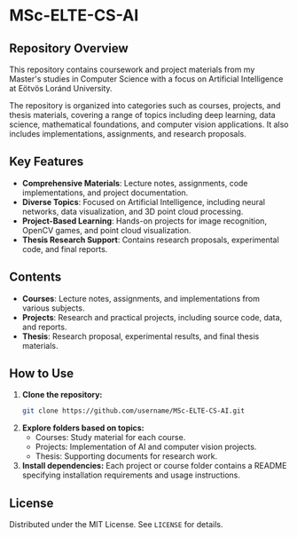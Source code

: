 # MSc-ELTE-CS-AI

## Repository Overview
This repository contains coursework and project materials from my Master's studies in Computer Science with a focus on Artificial Intelligence at Eötvös Loránd University.

The repository is organized into categories such as courses, projects, and thesis materials, covering a range of topics including deep learning, data science, mathematical foundations, and computer vision applications. It also includes implementations, assignments, and research proposals.

## Key Features
- **Comprehensive Materials**: Lecture notes, assignments, code implementations, and project documentation.
- **Diverse Topics**: Focused on Artificial Intelligence, including neural networks, data visualization, and 3D point cloud processing.
- **Project-Based Learning**: Hands-on projects for image recognition, OpenCV games, and point cloud visualization.
- **Thesis Research Support**: Contains research proposals, experimental code, and final reports.

## Contents
- **Courses**: Lecture notes, assignments, and implementations from various subjects.
- **Projects**: Research and practical projects, including source code, data, and reports.
- **Thesis**: Research proposal, experimental results, and final thesis materials.

## How to Use
1. **Clone the repository:**
   ```bash
   git clone https://github.com/username/MSc-ELTE-CS-AI.git
   ```
2. **Explore folders based on topics:**
   - Courses: Study material for each course.
   - Projects: Implementation of AI and computer vision projects.
   - Thesis: Supporting documents for research work.
3. **Install dependencies:** Each project or course folder contains a README specifying installation requirements and usage instructions.


## License
Distributed under the MIT License. See `LICENSE` for details.



